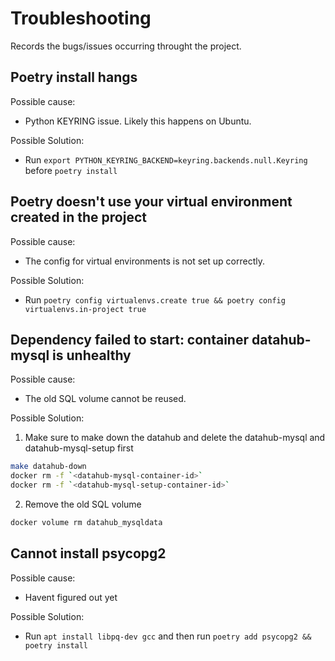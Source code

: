 # Troubleshooting
Records the bugs/issues occurring throught the project.

## Poetry install hangs
Possible cause:
- Python KEYRING issue. Likely this happens on Ubuntu.

Possible Solution:
- Run `export PYTHON_KEYRING_BACKEND=keyring.backends.null.Keyring` before `poetry install`

## Poetry doesn't use your virtual environment created in the project
Possible cause:
- The config for virtual environments is not set up correctly.

Possible Solution:
- Run `poetry config virtualenvs.create true && poetry config virtualenvs.in-project true`

## Dependency failed to start: container datahub-mysql is unhealthy
Possible cause:
-  The old SQL volume cannot be reused.

Possible Solution:

1. Make sure to make down the datahub and delete the datahub-mysql and datahub-mysql-setup first
```sh
make datahub-down
docker rm -f `<datahub-mysql-container-id>`
docker rm -f `<datahub-mysql-setup-container-id>`
```

2. Remove the old SQL volume
```sh
docker volume rm datahub_mysqldata
```

## Cannot install psycopg2
Possible cause:
- Havent figured out yet

Possible Solution:
- Run `apt install libpq-dev gcc` and then run `poetry add psycopg2 && poetry install` 
